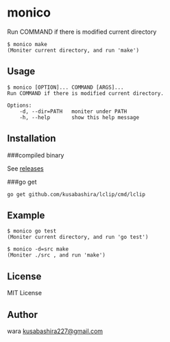 monico
======

Run COMMAND if there is modified current directory

	$ monico make
	(Moniter current directory, and run 'make')

Usage
-----

	$ monico [OPTION]... COMMAND [ARGS]...
	Run COMMAND if there is modified current directory.

	Options:
		-d, --dir=PATH   moniter under PATH
		-h, --help       show this help message

Installation
------------

###compiled binary

See [releases](https://github.com/kusabashira/lclip/releases)

###go get

	go get github.com/kusabashira/lclip/cmd/lclip

Example
-------

	$ monico go test
	(Moniter current directory, and run 'go test')

	$ monico -d=src make
	(Moniter ./src , and run 'make')


License
-------

MIT License

Author
------

wara <kusabashira227@gmail.com>
